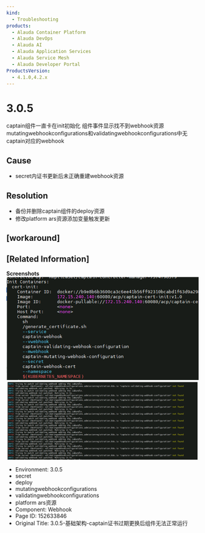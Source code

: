 ```yaml
---
kind:
  - Troubleshooting
products:
  - Alauda Container Platform
  - Alauda DevOps
  - Alauda AI
  - Alauda Application Services
  - Alauda Service Mesh
  - Alauda Developer Portal
ProductsVersion:
  - 4.1.0,4.2.x
---
```

<!-- A type of document that involves encountering a fault, diagnosing it, performing root cause analysis, and providing solutions. -->

# 3.0.5

captain组件一直卡在init初始化 组件事件显示找不到webhook资源 mutatingwebhookconfigurations和validatingwebhookconfigurations中无captain对应的webhook

## Cause
- secret内证书更新后未正确重建webhook资源

## Resolution
- 备份并删除captain组件的deploy资源
- 修改platform ars资源添加变量触发更新

## [workaround]

## [Related Information]
**Screenshots**
![](assets/3-0-5-ji-chu-jia-gou-captainzheng-shu-guo-qi-geng-huan-hou-zu-jian-wu-fa-zheng-c/image2023-6-30_17-7-6.png)![](assets/3-0-5-ji-chu-jia-gou-captainzheng-shu-guo-qi-geng-huan-hou-zu-jian-wu-fa-zheng-c/image2023-6-30_17-7-23.png)
- Environment: 3.0.5
- secret
- deploy
- mutatingwebhookconfigurations
- validatingwebhookconfigurations
- platform ars资源
- Component: Webhook
- Page ID: 152633846
- Original Title: 3.0.5-基础架构-captain证书过期更换后组件无法正常运行
